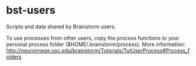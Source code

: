 # bst-users
Scripts and data shared by Brainstorm users.

To use processes from other users, copy the process functions to your personal process folder ($HOME/.brainstorm/process). 
More information: http://neuroimage.usc.edu/brainstorm/Tutorials/TutUserProcess#Process_folders
